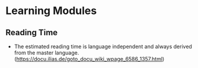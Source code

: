 # Learning Modules

## Reading Time
- The estimated reading time is language independent and always derived from the master language. (https://docu.ilias.de/goto_docu_wiki_wpage_6586_1357.html)